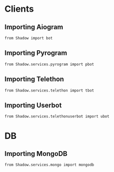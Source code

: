 # Clients

## Importing Aiogram
```python3
from Shadow import bot
```
## Importing Pyrogram
```python3
from Shadow.services.pyrogram import pbot
```
## Importing Telethon
```python3
from Shadow.services.telethon import tbot
```
## Importing Userbot
```python3
from Shadow.services.telethonuserbot import ubot
```

# DB

## Importing MongoDB
```python3
from Shadow.services.mongo import mongodb
```
